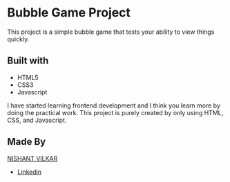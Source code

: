 # Bubble Game Project
This project is a simple bubble game that tests your ability to view things quickly.

## Built with
- HTML5
- CSS3
- Javascript

I have started learning frontend development and I think you learn more by doing the practical work.
This project is purely created by only using HTML, CSS, and Javascript.

## Made By
[NISHANT VILKAR](https://github.com/almightynv)
- [Linkedin](https://www.linkedin.com/in/nishantvilkar076/)
